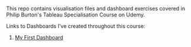 This repo contains visualisation files and dashboard exercises covered in Philip Burton's Tableau Specialisation Course on Udemy. 



Links to Dashboards I've created throughout this course: 

1. [My First Dashboard](https://public.tableau.com/shared/GSBGC4736?:display_count=n&:origin=viz_share_link)
